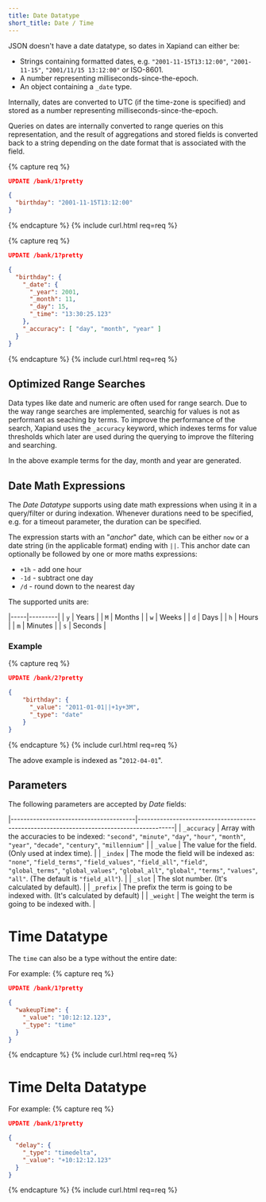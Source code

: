 ```yaml
---
title: Date Datatype
short_title: Date / Time
---
```


JSON doesn't have a date datatype, so dates in Xapiand can either be:

* Strings containing formatted dates, e.g. `"2001-11-15T13:12:00"`,
  `"2001-11-15"`, `"2001/11/15 13:12:00"` or ISO-8601.
* A number representing milliseconds-since-the-epoch.
* An object containing a `_date` type.

Internally, dates are converted to UTC (if the time-zone is specified) and
stored as a number representing milliseconds-since-the-epoch.

Queries on dates are internally converted to range queries on this
representation, and the result of aggregations and stored fields is converted
back to a string depending on the date format that is associated with the field.

{% capture req %}

```json
UPDATE /bank/1?pretty

{
  "birthday": "2001-11-15T13:12:00"
}
```
{% endcapture %}
{% include curl.html req=req %}


{% capture req %}

```json
UPDATE /bank/1?pretty

{
  "birthday": {
    "_date": {
      "_year": 2001,
      "_month": 11,
      "_day": 15,
      "_time": "13:30:25.123"
    },
    "_accuracy": [ "day", "month", "year" ]
  }
}
```
{% endcapture %}
{% include curl.html req=req %}


## Optimized Range Searches

Data types like date and numeric are often used for range search. Due to the way
range searches are implemented, searchig for values is not as performant as
seaching by terms. To improve the performance of the search, Xapiand uses the
`_accuracy` keyword, which indexes terms for value thresholds which later are
used during the querying to improve the filtering and searching.

In the above example terms for the day, month and year are generated.


## Date Math Expressions

The _Date Datatype_ supports using date math expressions when using it in a
query/filter or during indexation. Whenever durations need to be specified,
e.g. for a timeout parameter, the duration can be specified.

The expression starts with an "_anchor_" date, which can be either `now` or a
date string (in the applicable format) ending with `||`. This anchor date can
optionally be followed by one or more maths expressions:

* `+1h` - add one hour
* `-1d` - subtract one day
* `/d` - round down to the nearest day

The supported units are:

|-----|---------|
| `y` | Years   |
| `M` | Months  |
| `w` | Weeks   |
| `d` | Days    |
| `h` | Hours   |
| `m` | Minutes |
| `s` | Seconds |


### Example

{% capture req %}

```json
UPDATE /bank/2?pretty

{
    "birthday": {
      "_value": "2011-01-01||+1y+3M",
      "_type": "date"
    }
}
```
{% endcapture %}
{% include curl.html req=req %}

The adove example is indexed as "`2012-04-01`".


## Parameters

The following parameters are accepted by _Date_ fields:

|---------------------------------------|-----------------------------------------------------------------------------------------|
| `_accuracy`                           | Array with the accuracies to be indexed: `"second"`, `"minute"`, `"day"`, `"hour"`, `"month"`, `"year"`, `"decade"`, `"century"`, `"millennium"` |
| `_value`                              | The value for the field. (Only used at index time).                                     |
| `_index`                              | The mode the field will be indexed as: `"none"`, `"field_terms"`, `"field_values"`, `"field_all"`, `"field"`, `"global_terms"`, `"global_values"`, `"global_all"`, `"global"`, `"terms"`, `"values"`, `"all"`. (The default is `"field_all"`). |
| `_slot`                               | The slot number. (It's calculated by default).                                          |
| `_prefix`                             | The prefix the term is going to be indexed with. (It's calculated by default)           |
| `_weight`                             | The weight the term is going to be indexed with.                                        |


# Time Datatype

The `time` can also be a type without the entire date:

For example:
{% capture req %}

```json
UPDATE /bank/1?pretty

{
  "wakeupTime": {
    "_value": "10:12:12.123",
    "_type": "time"
  }
}
```
{% endcapture %}
{% include curl.html req=req %}



# Time Delta Datatype

For example:
{% capture req %}

```json
UPDATE /bank/1?pretty

{
  "delay": {
    "_type": "timedelta",
    "_value": "+10:12:12.123"
  }
}
```
{% endcapture %}
{% include curl.html req=req %}
